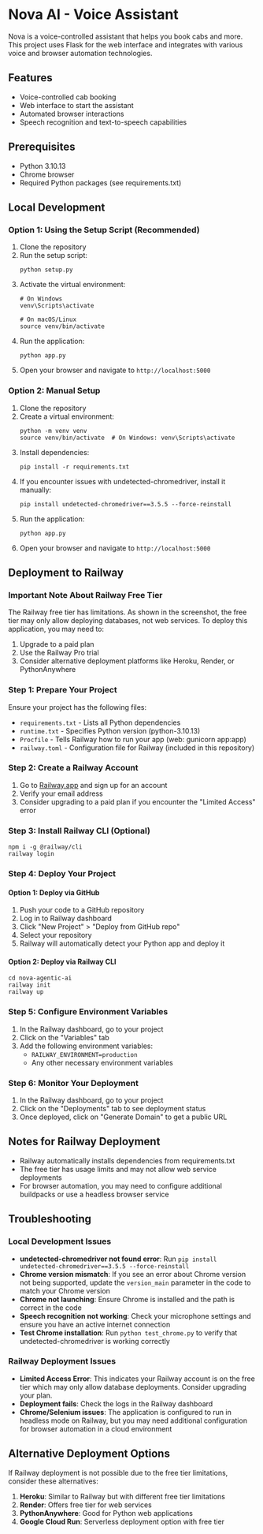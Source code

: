 # Nova AI - Voice Assistant

Nova is a voice-controlled assistant that helps you book cabs and more. This project uses Flask for the web interface and integrates with various voice and browser automation technologies.

## Features

- Voice-controlled cab booking
- Web interface to start the assistant
- Automated browser interactions
- Speech recognition and text-to-speech capabilities

## Prerequisites

- Python 3.10.13
- Chrome browser
- Required Python packages (see requirements.txt)

## Local Development

### Option 1: Using the Setup Script (Recommended)

1. Clone the repository
2. Run the setup script:
   ```
   python setup.py
   ```
3. Activate the virtual environment:
   ```
   # On Windows
   venv\Scripts\activate
   
   # On macOS/Linux
   source venv/bin/activate
   ```
4. Run the application:
   ```
   python app.py
   ```
5. Open your browser and navigate to `http://localhost:5000`

### Option 2: Manual Setup

1. Clone the repository
2. Create a virtual environment:
   ```
   python -m venv venv
   source venv/bin/activate  # On Windows: venv\Scripts\activate
   ```
3. Install dependencies:
   ```
   pip install -r requirements.txt
   ```
4. If you encounter issues with undetected-chromedriver, install it manually:
   ```
   pip install undetected-chromedriver==3.5.5 --force-reinstall
   ```
5. Run the application:
   ```
   python app.py
   ```
6. Open your browser and navigate to `http://localhost:5000`

## Deployment to Railway

### Important Note About Railway Free Tier

The Railway free tier has limitations. As shown in the screenshot, the free tier may only allow deploying databases, not web services. To deploy this application, you may need to:

1. Upgrade to a paid plan
2. Use the Railway Pro trial
3. Consider alternative deployment platforms like Heroku, Render, or PythonAnywhere

### Step 1: Prepare Your Project

Ensure your project has the following files:
- `requirements.txt` - Lists all Python dependencies
- `runtime.txt` - Specifies Python version (python-3.10.13)
- `Procfile` - Tells Railway how to run your app (web: gunicorn app:app)
- `railway.toml` - Configuration file for Railway (included in this repository)

### Step 2: Create a Railway Account

1. Go to [Railway.app](https://railway.app/) and sign up for an account
2. Verify your email address
3. Consider upgrading to a paid plan if you encounter the "Limited Access" error

### Step 3: Install Railway CLI (Optional)

```
npm i -g @railway/cli
railway login
```

### Step 4: Deploy Your Project

#### Option 1: Deploy via GitHub

1. Push your code to a GitHub repository
2. Log in to Railway dashboard
3. Click "New Project" > "Deploy from GitHub repo"
4. Select your repository
5. Railway will automatically detect your Python app and deploy it

#### Option 2: Deploy via Railway CLI

```
cd nova-agentic-ai
railway init
railway up
```

### Step 5: Configure Environment Variables

1. In the Railway dashboard, go to your project
2. Click on the "Variables" tab
3. Add the following environment variables:
   - `RAILWAY_ENVIRONMENT=production`
   - Any other necessary environment variables

### Step 6: Monitor Your Deployment

1. In the Railway dashboard, go to your project
2. Click on the "Deployments" tab to see deployment status
3. Once deployed, click on "Generate Domain" to get a public URL

## Notes for Railway Deployment

- Railway automatically installs dependencies from requirements.txt
- The free tier has usage limits and may not allow web service deployments
- For browser automation, you may need to configure additional buildpacks or use a headless browser service

## Troubleshooting

### Local Development Issues

- **undetected-chromedriver not found error**: Run `pip install undetected-chromedriver==3.5.5 --force-reinstall`
- **Chrome version mismatch**: If you see an error about Chrome version not being supported, update the `version_main` parameter in the code to match your Chrome version
- **Chrome not launching**: Ensure Chrome is installed and the path is correct in the code
- **Speech recognition not working**: Check your microphone settings and ensure you have an active internet connection
- **Test Chrome installation**: Run `python test_chrome.py` to verify that undetected-chromedriver is working correctly

### Railway Deployment Issues

- **Limited Access Error**: This indicates your Railway account is on the free tier which may only allow database deployments. Consider upgrading your plan.
- **Deployment fails**: Check the logs in the Railway dashboard
- **Chrome/Selenium issues**: The application is configured to run in headless mode on Railway, but you may need additional configuration for browser automation in a cloud environment

## Alternative Deployment Options

If Railway deployment is not possible due to the free tier limitations, consider these alternatives:

1. **Heroku**: Similar to Railway but with different free tier limitations
2. **Render**: Offers free tier for web services
3. **PythonAnywhere**: Good for Python web applications
4. **Google Cloud Run**: Serverless deployment option with free tier